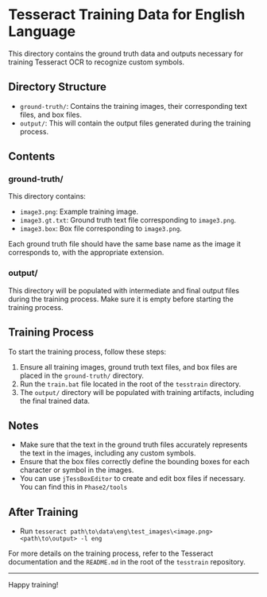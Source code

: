 # Tesseract Training Data for English Language

This directory contains the ground truth data and outputs necessary for training Tesseract OCR to recognize custom symbols.

## Directory Structure

- `ground-truth/`: Contains the training images, their corresponding text files, and box files.
- `output/`: This will contain the output files generated during the training process.

## Contents

### ground-truth/

This directory contains:

- `image3.png`: Example training image.
- `image3.gt.txt`: Ground truth text file corresponding to `image3.png`.
- `image3.box`: Box file corresponding to `image3.png`.

Each ground truth file should have the same base name as the image it corresponds to, with the appropriate extension.

### output/

This directory will be populated with intermediate and final output files during the training process. Make sure it is empty before starting the training process.

## Training Process

To start the training process, follow these steps:

1. Ensure all training images, ground truth text files, and box files are placed in the `ground-truth/` directory.
2. Run the `train.bat` file located in the root of the `tesstrain` directory.
3. The `output/` directory will be populated with training artifacts, including the final trained data.

## Notes

- Make sure that the text in the ground truth files accurately represents the text in the images, including any custom symbols.
- Ensure that the box files correctly define the bounding boxes for each character or symbol in the images.
- You can use `jTessBoxEditor` to create and edit box files if necessary. You can find this in `Phase2/tools`

## After Training

- Run `tesseract path\to\data\eng\test_images\<image.png> <path\to\output> -l eng`

For more details on the training process, refer to the Tesseract documentation and the `README.md` in the root of the `tesstrain` repository.

---

Happy training!
